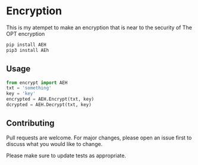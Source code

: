 # Encryption
This is my atempet to make an encryption that is near to the security of The OPT encryption 

```bash
pip install AEH
pip3 install AEh
```

## Usage

```python
from encrypt import AEH
txt = 'something'
key = 'key'
encrypted = AEH.Encrypt(txt, key)
dcrypted = AEH.Decrypt(txt, key)
```

## Contributing
Pull requests are welcome. For major changes, please open an issue first to discuss what you would like to change.

Please make sure to update tests as appropriate.
